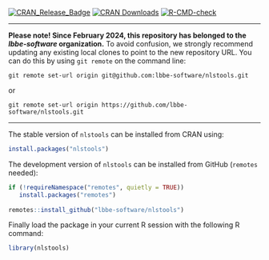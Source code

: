 [![CRAN_Release_Badge](https://www.r-pkg.org/badges/version-ago/nlstools)](https://cran.r-project.org/package=nlstools)
[![CRAN Downloads](https://cranlogs.r-pkg.org/badges/nlstools)](https://cran.r-project.org/package=nlstools)
[![R-CMD-check](https://github.com/lbbe-software/nlstools/workflows/R-CMD-check/badge.svg)](https://github.com/lbbe-software/nlstools/actions)

---------------------------

**Please note! Since February 2024, this repository has belonged to the *lbbe-software* organization.**
To avoid confusion, we strongly recommend updating any existing local clones to point to the new 
repository URL. You can do this by using `git remote` on the command line:

`git remote set-url origin git@github.com:lbbe-software/nlstools.git`

or 

`git remote set-url origin https://github.com/lbbe-software/nlstools.git`

---------------------------

The stable version of `nlstools` can be installed from CRAN using:
```r
install.packages("nlstools")
```

The development version of `nlstools` can be installed from GitHub (`remotes` needed):
```r
if (!requireNamespace("remotes", quietly = TRUE))
   install.packages("remotes")
   
remotes::install_github("lbbe-software/nlstools")
``` 

Finally load the package in your current R session with the following R command:
```r
library(nlstools)
```
